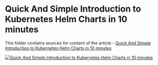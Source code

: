 # Quick And Simple Introduction to Kubernetes Helm Charts in 10 minutes

This folder contains sources for content of the article - [Quick And Simple Introduction to Kubernetes Helm Charts in 10 minutes](https://hands-on.cloud/quick-and-simple-introduction-to-kubernetes-helm-charts-in-10-minutes/)

[![Quick And Simple Introduction to Kubernetes Helm Charts in 10 minutes](https://hands-on.cloud/quick-and-simple-introduction-to-kubernetes-helm-charts-in-10-minutes/Quick-And-Simple-Introduction-to-Kubernetes-Helm-Charts-in-10-minutes.png)](https://hands-on.cloud/quick-and-simple-introduction-to-kubernetes-helm-charts-in-10-minutes/)
